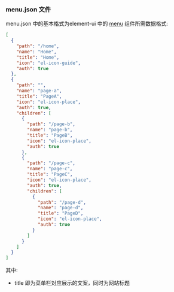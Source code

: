 ### menu.json 文件
menu.json 中的基本格式为element-ui 中的 [menu](https://element.eleme.cn/#/zh-CN/component/menu) 组件所需数据格式:  

```json
[
  {
    "path": "/home",
    "name": "Home",
    "title": "Home",
    "icon": "el-icon-guide",
    "auth": true
  },
  {
    "path": "",
    "name": "page-a",
    "title": "PageA",
    "icon": "el-icon-place",
    "auth": true,
    "children": [
      {
        "path": "/page-b",
        "name": "page-b",
        "title": "PageB",
        "icon": "el-icon-place",
        "auth": true
      },
      {
        "path": "/page-c",
        "name": "page-c",
        "title": "PageC",
        "icon": "el-icon-place",
        "auth": true,
        "children": [
          {
            "path": "/page-d",
            "name": "page-d",
            "title": "PageD",
            "icon": "el-icon-place",
            "auth": true
          }
        ]
      }
    ]
  }
]
```
其中:  
- title 即为菜单栏对应展示的文案，同时为网站标题  
